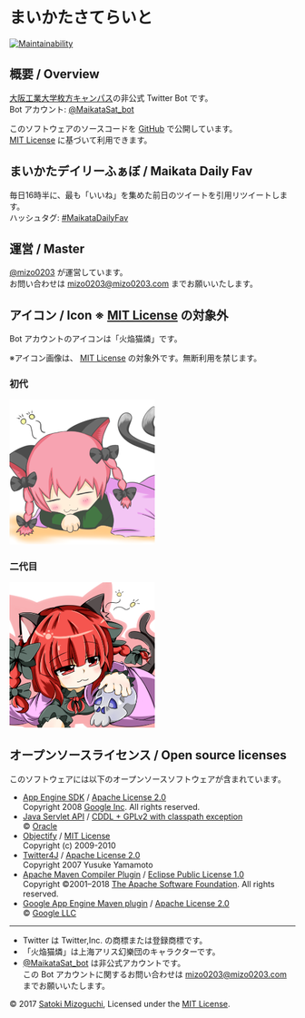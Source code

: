 # まいかたさてらいと

[![Maintainability](https://api.codeclimate.com/v1/badges/d61367ac0e0e20e6a932/maintainability)](https://codeclimate.com/github/mizo0203/maikata-satellite-bot/maintainability)

## 概要 / Overview

[大阪工業大学枚方キャンパス](https://www.oit.ac.jp/is/)の非公式 Twitter Bot です。  
Bot アカウント: [@MaikataSat_bot](https://twitter.com/MaikataSat_bot)

このソフトウェアのソースコードを [GitHub](https://github.com/mizo0203/maikata-satellite-bot) で公開しています。  
[MIT License](https://github.com/mizo0203/maikata-satellite-bot/blob/master/LICENSE) に基づいて利用できます。

## まいかたデイリーふぁぼ / Maikata Daily Fav

毎日16時半に、最も「いいね」を集めた前日のツイートを引用リツイートします。  
ハッシュタグ: [#MaikataDailyFav](https://twitter.com/hashtag/MaikataDailyFav)

## 運営 / Master

[@mizo0203](https://twitter.com/mizo0203) が運営しています。  
お問い合わせは <mizo0203@mizo0203.com> までお願いいたします。

## アイコン / Icon ※ [MIT License](https://github.com/mizo0203/maikata-satellite-bot/blob/master/LICENSE) の対象外

Bot アカウントのアイコンは「火焔猫燐」です。  

※アイコン画像は、 [MIT License](https://github.com/mizo0203/maikata-satellite-bot/blob/master/LICENSE) の対象外です。無断利用を禁じます。

### 初代

[<img src='icon/orinn.png' width='256'/>](icon/orinn.png)

### 二代目

[<img src='icon/orin02.png' width='256'/>](icon/orin02.png)

## オープンソースライセンス / Open source licenses

このソフトウェアには以下のオープンソースソフトウェアが含まれています。

* [App Engine SDK](https://cloud.google.com/appengine/downloads) / [Apache License 2.0](http://www.apache.org/licenses/LICENSE-2.0)  
Copyright 2008 [Google Inc](https://www.google.com/). All rights reserved.
* [Java Servlet API](https://javaee.github.io/servlet-spec/) / [CDDL + GPLv2 with classpath exception](https://oss.oracle.com/licenses/CDDL+GPL-1.1)  
  © [Oracle](https://www.oracle.com/legal/copyright.html)
* [Objectify](https://github.com/objectify/objectify) / [MIT License](https://github.com/objectify/objectify/blob/master/license.txt)  
  Copyright (c) 2009-2010
* [Twitter4J](http://twitter4j.org/) / [Apache License 2.0](http://twitter4j.org/)  
  Copyright 2007 Yusuke Yamamoto
* [Apache Maven Compiler Plugin](https://maven.apache.org/plugins/maven-compiler-plugin/) / [Eclipse Public License 1.0](http://www.apache.org/licenses/)  
  Copyright ©2001–2018 [The Apache Software Foundation](https://www.apache.org/). All rights reserved.
* [Google App Engine Maven plugin](https://github.com/GoogleCloudPlatform/app-maven-plugin) / [Apache License 2.0](https://github.com/GoogleCloudPlatform/app-maven-plugin/blob/master/LICENSE)  
  © [Google LLC](https://www.google.com/)

---

* Twitter は Twitter,Inc. の商標または登録商標です。
* 「火焔猫燐」は上海アリス幻樂団のキャラクターです。
* [@MaikataSat_bot](https://twitter.com/MaikataSat_bot) は非公式アカウントです。  
  この Bot アカウントに関するお問い合わせは <mizo0203@mizo0203.com> までお願いいたします。

© 2017 [Satoki Mizoguchi](https://github.com/mizo0203), Licensed under the [MIT License](https://github.com/mizo0203/maikata-satellite-bot/blob/master/LICENSE).

